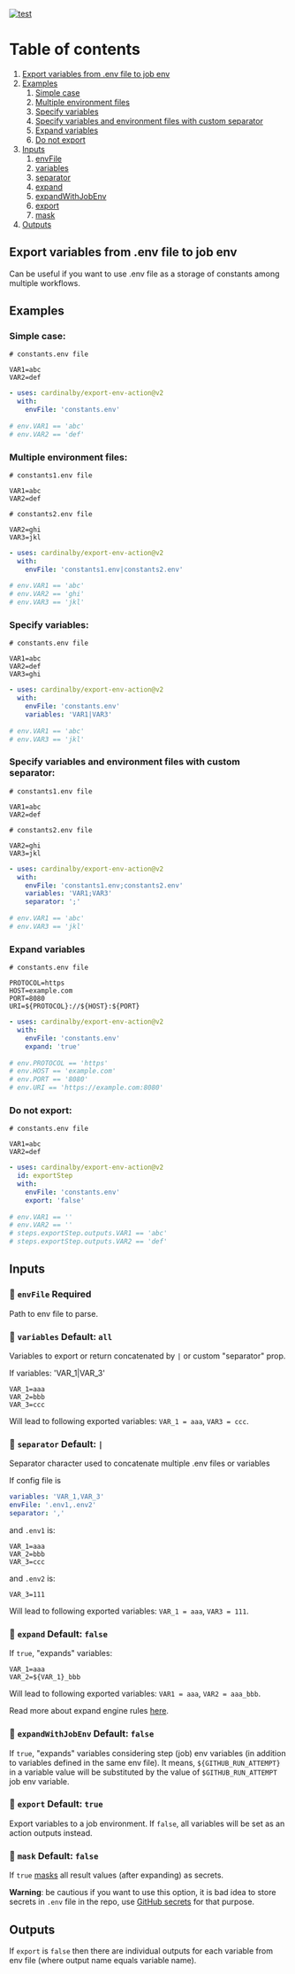 [![test](https://github.com/cardinalby/export-env-action/actions/workflows/test.yml/badge.svg)](https://github.com/cardinalby/export-env-action/actions/workflows/test.yml)

# Table of contents

1. [Export variables from .env file to job env](#export_variables_from_env)
1. [Examples](#examples)
    1. [Simple case](#examples_simple_case)
    1. [Multiple environment files](#examples_multiple_environment)
    1. [Specify variables](#examples_specify_variables)
    1. [Specify variables and environment files with custom separator](#examples_specify_variables_and_environment_with_separator)
    1. [Expand variables](#examples_expand_variables)
    1. [Do not export](#examples_do_not_export)
1. [Inputs](#inputs)
    1. [envFile](#inputs_env_file)
    1. [variables](#inputs_variables)
    1. [separator](#inputs_separator)
    1. [expand](#inputs_expand)
    1. [expandWithJobEnv](#inputs_expand_with_job_env)
    1. [export](#inputs_export)
    1. [mask](#inputs_mask)
1. [Outputs](#outputs)


<a name="export_variables_from_env"></a>

## Export variables from .env file to job env

Can be useful if you want to use .env file as a storage of constants among 
multiple workflows.

<a name="examples"></a>

## Examples

<a name="examples_simple_case"></a>

### Simple case:

```dotenv
# constants.env file

VAR1=abc
VAR2=def
```

```yaml
- uses: cardinalby/export-env-action@v2
  with:
    envFile: 'constants.env'    
  
# env.VAR1 == 'abc'
# env.VAR2 == 'def'
```

<a name="examples_multiple_environment"></a>

### Multiple environment files:

```dotenv
# constants1.env file

VAR1=abc
VAR2=def
```

```dotenv
# constants2.env file

VAR2=ghi
VAR3=jkl
```

```yaml
- uses: cardinalby/export-env-action@v2
  with:
    envFile: 'constants1.env|constants2.env'
  
# env.VAR1 == 'abc'
# env.VAR2 == 'ghi'
# env.VAR3 == 'jkl'
```

<a name="examples_specify_variables"></a>

### Specify variables:

```dotenv
# constants.env file

VAR1=abc
VAR2=def
VAR3=ghi
```

```yaml
- uses: cardinalby/export-env-action@v2
  with:
    envFile: 'constants.env'
    variables: 'VAR1|VAR3'
  
# env.VAR1 == 'abc'
# env.VAR3 == 'jkl'
```

<a name="examples_specify_variables_and_environment_with_separator"></a>

### Specify variables and environment files with custom separator:

```dotenv
# constants1.env file

VAR1=abc
VAR2=def
```

```dotenv
# constants2.env file

VAR2=ghi
VAR3=jkl
```

```yaml
- uses: cardinalby/export-env-action@v2
  with:
    envFile: 'constants1.env;constants2.env'
    variables: 'VAR1;VAR3'
    separator: ';'
  
# env.VAR1 == 'abc'
# env.VAR3 == 'jkl'
```

<a name="examples_expand_variables"></a>

### Expand variables

```dotenv
# constants.env file

PROTOCOL=https
HOST=example.com
PORT=8080
URI=${PROTOCOL}://${HOST}:${PORT}
```

```yaml
- uses: cardinalby/export-env-action@v2
  with:
    envFile: 'constants.env'    
    expand: 'true'
  
# env.PROTOCOL == 'https'
# env.HOST == 'example.com'
# env.PORT == '8080'
# env.URI == 'https://example.com:8080'
```

<a name="examples_do_not_export"></a>

### Do not export:

```dotenv
# constants.env file

VAR1=abc
VAR2=def
```

```yaml
- uses: cardinalby/export-env-action@v2
  id: exportStep
  with:
    envFile: 'constants.env'
    export: 'false'
  
# env.VAR1 == ''
# env.VAR2 == ''
# steps.exportStep.outputs.VAR1 == 'abc'
# steps.exportStep.outputs.VAR2 == 'def'
```

<a name="inputs"></a>

## Inputs

<a name="inputs_env_file"></a>

### 🔸 `envFile` Required
Path to env file to parse. 

<a name="inputs_variables"></a>

### 🔹 `variables` Default: `all`
Variables to export or return concatenated by `|` or custom "separator" prop. 

If variables: 'VAR_1|VAR_3'
```dotenv
VAR_1=aaa
VAR_2=bbb
VAR_3=ccc
```
Will lead to following exported variables: `VAR_1 = aaa`, `VAR3 = ccc`.

<a name="inputs_separator"></a>

### 🔹 `separator` Default: `|`
Separator character used to concatenate multiple .env files or variables

If config file is
```yml
variables: 'VAR_1,VAR_3'
envFile: '.env1,.env2'
separator: ','
```

and `.env1` is:
```dotenv
VAR_1=aaa
VAR_2=bbb
VAR_3=ccc
```

and `.env2` is:
```dotenv
VAR_3=111
```
Will lead to following exported variables: `VAR_1 = aaa`, `VAR3 = 111`.

<a name="inputs_expand"></a>

### 🔹 `expand` Default: `false`
If `true`, "expands" variables:
```dotenv
VAR_1=aaa
VAR_2=${VAR_1}_bbb
```
Will lead to following exported variables: `VAR1 = aaa`, `VAR2 = aaa_bbb`.

Read more about expand engine rules [here](https://github.com/motdotla/dotenv-expand#what-rules-does-the-expansion-engine-follow).

<a name="inputs_expand_with_job_env"></a>

### 🔹 `expandWithJobEnv` Default: `false`
If `true`, "expands" variables considering step (job) env variables (in addition to variables defined in the same env file). 
It means, `${GITHUB_RUN_ATTEMPT}` in a variable value will be substituted by the value of `$GITHUB_RUN_ATTEMPT` job env variable.

<a name="inputs_export"></a>

### 🔹 `export` Default: `true`
Export variables to a job environment. If `false`, all variables will be set as an action 
outputs instead.

<a name="inputs_mask"></a>

### 🔹 `mask` Default: `false`
If `true` [masks](https://docs.github.com/en/actions/using-workflows/workflow-commands-for-github-actions#masking-a-value-in-log) all result values (after expanding) as secrets.

**Warning**: be cautious if you want to use this option, it is bad idea to store secrets in 
`.env` file in the repo, use [GitHub secrets](https://docs.github.com/en/codespaces/managing-codespaces-for-your-organization/managing-encrypted-secrets-for-your-repository-and-organization-for-github-codespaces) for that purpose.

<a name="outputs"></a>

## Outputs

If `export` is `false` then there are individual outputs for each variable from env file (where output name equals variable name).
